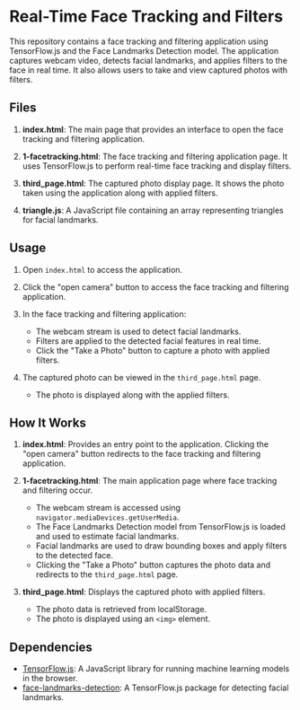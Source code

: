 # Real-Time Face Tracking and Filters

This repository contains a face tracking and filtering application using TensorFlow.js and the Face Landmarks Detection model. The application captures webcam video, detects facial landmarks, and applies filters to the face in real time. It also allows users to take and view captured photos with filters.

## Files

1. **index.html**: The main page that provides an interface to open the face tracking and filtering application.

2. **1-facetracking.html**: The face tracking and filtering application page. It uses TensorFlow.js to perform real-time face tracking and display filters.

3. **third_page.html**: The captured photo display page. It shows the photo taken using the application along with applied filters.

4. **triangle.js**: A JavaScript file containing an array representing triangles for facial landmarks.

## Usage

1. Open `index.html` to access the application.

2. Click the "open camera" button to access the face tracking and filtering application.

3. In the face tracking and filtering application:
   - The webcam stream is used to detect facial landmarks.
   - Filters are applied to the detected facial features in real time.
   - Click the "Take a Photo" button to capture a photo with applied filters.

4. The captured photo can be viewed in the `third_page.html` page.
   - The photo is displayed along with the applied filters.

## How It Works

1. **index.html**: Provides an entry point to the application. Clicking the "open camera" button redirects to the face tracking and filtering application.

2. **1-facetracking.html**: The main application page where face tracking and filtering occur.
   - The webcam stream is accessed using `navigator.mediaDevices.getUserMedia`.
   - The Face Landmarks Detection model from TensorFlow.js is loaded and used to estimate facial landmarks.
   - Facial landmarks are used to draw bounding boxes and apply filters to the detected face.
   - Clicking the "Take a Photo" button captures the photo data and redirects to the `third_page.html` page.

3. **third_page.html**: Displays the captured photo with applied filters.
   - The photo data is retrieved from localStorage.
   - The photo is displayed using an `<img>` element.

## Dependencies

- [TensorFlow.js](https://www.tensorflow.org/js): A JavaScript library for running machine learning models in the browser.
- [face-landmarks-detection](https://github.com/tensorflow/tfjs-models/tree/master/face-landmarks-detection): A TensorFlow.js package for detecting facial landmarks.



